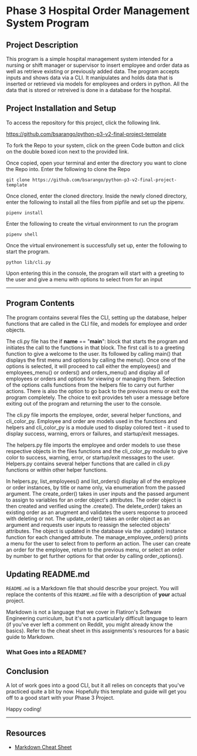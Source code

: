 # Phase 3 Hospital Order Management System Program 

## Project Description

This program is a simple hospital management system intended for a nursing or shift manager or supervisor to insert employee and order data as well as retrieve existing or previously added data. The program accepts inputs and shows data via a CLI. It manipulates and holds data that is inserted or retrieved via models for employees and orders in python. All the data that is stored or retreived is done in a database for the hospital. 

## Project Installation and Setup

To access the repository for this project, click the following link.

https://github.com/bsarango/python-p3-v2-final-project-template

To fork the Repo to your system, click on the green Code button and click on the double boxed icon next to the provided link. 

Once copied, open your terminal and enter the directory you want to clone the Repo into. Enter the following to clone the Repo

```console
git clone https://github.com/bsarango/python-p3-v2-final-project-template
```

Once cloned, enter the cloned directory. Inside the newly cloned directory, enter the following to install all the files from pipfile and set up the pipenv.

```console
pipenv install
```

Enter the following to create the virtual environment to run the program

```console
pipenv shell
```

Once the virtual environement is successfully set up, enter the following to start the program.

```
python lib/cli.py
```

Upon entering this in the console, the program will start with a greeting to the user and give a menu with options to select from for an input


---

## Program Contents
The program contains several files the CLI, setting up the database, helper functions that are called in the CLI file, and models for employee and order objects.

The cli.py file has the if __name__ == "__main__": block that starts the program and initiates the call to the functions in that block. The first call is to a greeting function to give a welcome to the user. Its followed by calling main() that displays the first menu and options by calling the menu(). Once one of the options is selected, it will proceed to call either the employees() and employees_menu() or orders() and orders_menu() and display all of employees or orders and options for viewing or managing them. Selection of the options calls functions from the helpers file to carry out further actions. There is also the option to go back to the previous menu or exit the program completely. The choice to exit provides teh user a message before exiting out of the program and returning the user to the console.

The cli.py file imports the employee, order, several helper functions, and cli_color_py. Employee and order are models used in the functions and helpers and cli_color_py is a module used to display colored text - it used to display success, warning, errors or failures, and startup/exit messages.

The helpers.py file imports the employee and order models to use these respective objects in the files functions and the cli_color_py module to give color to success, warning, error, or startup/exit messages to the user. Helpers.py contains several helper functions that are called in cli.py functions or within other helper functions. 

In helpers.py, list_employees() and list_orders() display all of the employee or order instances, by title or name only, via enumeration from the passed argument. The create_order() takes in user inputs and the passed argument to assign to variables for an order object's attributes. The order object is then created and verified using the .create(). The delete_order() takes an existing order as an arugment and validates the users response to proceed with deleting or not. The update_order() takes an order object as an argument and requests user inputs to reassign the selected objects' attributes. The object is updated in the database via the .update() instance function for each changed attribute. The manage_employee_orders() prints a menu for the user to select from to perform an action. The user can create an order for the employee, return to the previous menu, or select an order by number to get further options for that order by calling order_options().




## Updating README.md

`README.md` is a Markdown file that should describe your project. You will
replace the contents of this `README.md` file with a description of **your**
actual project.

Markdown is not a language that we cover in Flatiron's Software Engineering
curriculum, but it's not a particularly difficult language to learn (if you've
ever left a comment on Reddit, you might already know the basics). Refer to the
cheat sheet in this assignments's resources for a basic guide to Markdown.

### What Goes into a README?


## Conclusion

A lot of work goes into a good CLI, but it all relies on concepts that you've
practiced quite a bit by now. Hopefully this template and guide will get you off
to a good start with your Phase 3 Project.

Happy coding!

---

## Resources

- [Markdown Cheat Sheet](https://www.markdownguide.org/cheat-sheet/)
